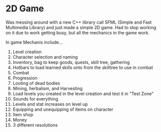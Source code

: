# 2D Game
Was messing around with a new C++ library call SFML (Simple and Fast Multimedia Library) and just made a simple 2D game. Had to stop working on it due to work getting busy, but all the mechanics in the game work. 

In game Mechanis include...
1. Level creation
2. Character selection and naming
3. Inventory, bag to keep goods, quests, skill tree, gathering
4. Hotbars to load learned skills onto from the skilltree to use in combat
5. Combat
6. Progression
7. Looting of dead bodies
8. Mining, herbalism, and Harvesting
9. Load levels you created in the level creation and test it in "Test Zone"
10. Sounds for everything
11. Levels and stat increases on level up
12. Equipping and unequipping of items on character
13. Item shop
14. Money
15. 3 different resolutions
